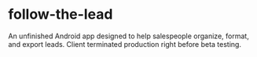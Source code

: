 # follow-the-lead
An unfinished Android app designed to help salespeople organize, format, and export leads. Client terminated production right before beta testing.
